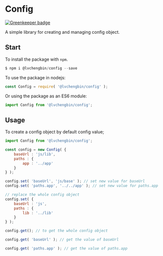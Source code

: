 # Config

[![Greenkeeper badge](https://badges.greenkeeper.io/LvChengbin/config.svg)](https://greenkeeper.io/)

A simple library for creating and managing config object.

## Start

To install the package with `npm`.

```js
$ npm i @lvchengbin/config --save
```

To use the package in nodejs:

```js
const Config = require( '@lvchengbin/config' );
```

Or using the package as an ES6 module:

```js
import Config from '@lvchengbin/config';
```

## Usage

To create a config object by default config value;

```js
import Config from '@lvchengbin/config';

const config = new Config( {
    baseUrl : 'js/lib',
    paths : {
        app : '../app'
    }
} );

config.set( 'baseUrl', 'js/base' ); // set new value for baseUrl
config.set( 'paths.app', '../../app' ); // set new value for paths.app

// replace the whole config object
config.set( {
    baseUrl : 'js',
    paths : {
        lib : '../lib'
    }
} );

config.get(); // to get the whole config object

config.get( 'baseUrl' ); // get the value of baseUrl

config.get( 'paths.app' ); // get the value of paths.app
```
